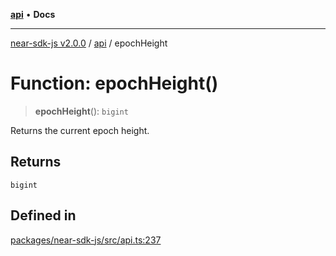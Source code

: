 [**api**](../README.md) • **Docs**

***

[near-sdk-js v2.0.0](../../packages.md) / [api](../README.md) / epochHeight

# Function: epochHeight()

> **epochHeight**(): `bigint`

Returns the current epoch height.

## Returns

`bigint`

## Defined in

[packages/near-sdk-js/src/api.ts:237](https://github.com/dim-daskalov/near-sdk-js/blob/55110428626c8c36ebf4dd321736ce1171846720/packages/near-sdk-js/src/api.ts#L237)
